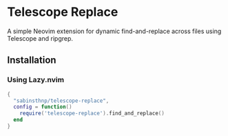 # Telescope Replace

A simple Neovim extension for dynamic find-and-replace across files using Telescope and ripgrep.

## Installation

### Using Lazy.nvim

```lua
{
  "sabinsthnp/telescope-replace",
  config = function()
    require('telescope-replace').find_and_replace()
  end
}
